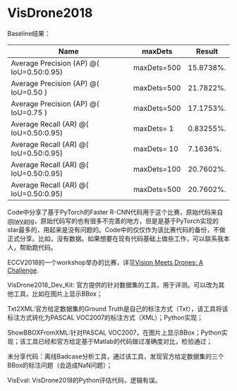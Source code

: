 # VisDrone2018

Baseline结果：
 
 Name|maxDets|Result
---------------|------------------|----------------
Average Precision  (AP) @( IoU=0.50:0.95) | maxDets=500  | 15.8738%.
Average Precision  (AP) @( IoU=0.50     ) | maxDets=500  | 21.7822%.
Average Precision  (AP) @( IoU=0.75     ) | maxDets=500  | 17.1753%.
Average Recall     (AR) @( IoU=0.50:0.95) | maxDets=  1  | 0.83255%.
Average Recall     (AR) @( IoU=0.50:0.95) | maxDets= 10  | 7.1636%.
Average Recall     (AR) @( IoU=0.50:0.95) | maxDets=100  | 20.7602%.
Average Recall     (AR) @( IoU=0.50:0.95) | maxDets=500  | 20.7602%.


Code中分享了基于PyTorch的Faster R-CNN代码用于这个比赛，原始代码来自[@jwyang](https://github.com/jwyang/faster-rcnn.pytorch)，原始代码写的也有很多不完善的地方，但是是基于PyTorch实现的star最多的，用起来是没有问题的。Code中的仅仅作为该比赛代码的备份，不做正式分享。比如，没有数据。如果想要在现有代码基础上做些工作，可以联系我本人，帮助跑代码。

ECCV2018的一个workshop举办的比赛，详见[Vision Meets Drones: A Challenge](http://www.aiskyeye.com/).

VisDrone2018_Dev_Kit: 官方提供的针对数据集的工具，用于评测。可以改为其他工具，比如在图片上显示BBox；

Txt2XML:官方给定数据集的Ground Truth是自己的标注方式（Txt），该工具将该标注方式转化为PASCAL VOC2007的标注方式（XML）；Python实现；

ShowBBOXFromXML:针对PASCAL VOC2007，在图片上显示BBox；Python实现；该工具已经和官方给定基于Matlab的代码做过准确度对比，检验通过；

未分享代码：离线Badcase分析工具，通过该工具，发现官方给定数据集的三个BBox的标注问题（会造成NaN问题）；

VisEval: VisDrone2018的Python评估代码，逻辑有误。

